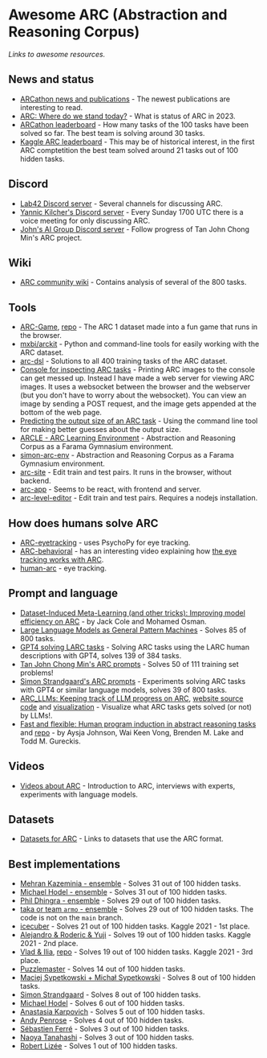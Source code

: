 # Awesome ARC (Abstraction and Reasoning Corpus)

*Links to awesome resources.* 

## News and status

* [ARCathon news and publications](https://lab42.global/arcathon/updates/) - The newest publications are interesting to read.
* [ARC: Where do we stand today?](https://lab42.global/arc-article/) - What is status of ARC in 2023.
* [ARCathon leaderboard](https://lab42.global/arcathon/leaderboard/) - How many tasks of the 100 tasks have been solved so far. The best team is solving around 30 tasks.
* [Kaggle ARC leaderboard](https://www.kaggle.com/competitions/abstraction-and-reasoning-challenge/leaderboard) - This may be of historical interest, in the first ARC comptetition the best team solved around 21 tasks out of 100 hidden tasks.


## Discord

* [Lab42 Discord server](https://discord.gg/waRCYPEc6C) - Several channels for discussing ARC.
* [Yannic Kilcher's Discord server](https://ykilcher.com/discord) - Every Sunday 1700 UTC there is a voice meeting for only discussing ARC.
* [John's AI Group Discord server](https://discord.gg/bzp87AHJy5) - Follow progress of Tan John Chong Min's ARC project.


## Wiki

* [ARC community wiki](https://github.com/arc-community/arc/wiki) - Contains analysis of several of the 800 tasks.


## Tools

* [ARC-Game](https://volotat.github.io/ARC-Game/), [repo](https://github.com/volotat/ARC-Game) - The ARC 1 dataset made into a fun game that runs in the browser.
* [mxbi/arckit](https://github.com/mxbi/arckit) - Python and command-line tools for easily working with the ARC dataset.
* [arc-dsl](https://github.com/michaelhodel/arc-dsl) - Solutions to all 400 training tasks of the ARC dataset.
* [Console for inspecting ARC tasks](https://github.com/neoneye/arc-console) - Printing ARC images to the console can get messed up. Instead I have made a web server for viewing ARC images. It uses a websocket between the browser and the webserver (but you don't have to worry about the websocket). You can view an image by sending a POST request, and the image gets appended at the bottom of the web page.
* [Predicting the output size of an ARC task](https://github.com/neoneye/arc-output-size) - Using the command line tool for making better guesses about the output size.
* [ARCLE - ARC Learning Environment](https://github.com/ConfeitoHS/arcle) - Abstraction and Reasoning Corpus as a Farama Gymnasium environment.
* [simon-arc-env](https://github.com/neoneye/simon-arc-env) - Abstraction and Reasoning Corpus as a Farama Gymnasium environment.
* [arc-site](https://github.com/victorvikram/arc-site) - Edit train and test pairs. It runs in the browser, without backend.
* [arc-app](https://github.com/victorvikram/arc-app) - Seems to be react, with frontend and server.
* [arc-level-editor](https://github.com/arc-community/arc-level-editor) - Edit train and test pairs. Requires a nodejs installation.

## How does humans solve ARC

* [ARC-eyetracking](https://github.com/lbakst/ARC-eyetracking) - uses PsychoPy for eye tracking.
* [ARC-behavioral](https://github.com/ahn-cj/ARC-behavioral) - has an interesting video explaining how [the eye tracking works with ARC](https://github.com/ahn-cj/ARC-behavioral/blob/main/demo/training/mturk_tutorial.mov).
* [human-arc](https://github.com/MichaelPascale/human-arc) - eye tracking.

## Prompt and language

* [Dataset-Induced Meta-Learning (and other tricks): Improving model efficiency on ARC](https://lab42.global/community-post-model-efficiency/) - by 
Jack Cole and Mohamed Osman.
* [Large Language Models as General Pattern Machines](https://general-pattern-machines.github.io/) - Solves 85 of 800 tasks.
* [GPT4 solving LARC tasks](https://github.com/evanthebouncy/larc_gpt4) - Solving ARC tasks using the LARC human descriptions with GPT4, solves 139 of 384 tasks.
* [Tan John Chong Min's ARC prompts](https://github.com/tanchongmin/ARC-Challenge) - Solves 50 of 111 training set problems!
* [Simon Strandgaard's ARC prompts](https://github.com/neoneye/arc-prompt) - Experiments solving ARC tasks with GPT4 or similar language models, solves 39 of 800 tasks.
* [ARC_LLMs: Keeping track of LLM progress on ARC](https://github.com/alxndrTL/ARC_LLMs), [website source code](https://github.com/alxndrTL/alxndrTL.github.io/tree/master/ARC) and [visualization](https://alxndrtl.github.io/ARC/) - Visualize what ARC tasks gets solved (or not) by LLMs!.
* [Fast and flexible: Human program induction in abstract reasoning tasks](https://arc-visualizations.github.io/) and [repo](https://github.com/arc-visualizations/arc-visualizations.github.io) - by Aysja Johnson, Wai Keen Vong, Brenden M. Lake and Todd M. Gureckis.


## Videos

* [Videos about ARC](https://github.com/neoneye/arc-notes/tree/main/videos%20about%20arc) - Introduction to ARC, interviews with experts, experiments with language models.


## Datasets

* [Datasets for ARC](https://github.com/neoneye/arc-notes/tree/main/datasets) - Links to datasets that use the ARC format.

## Best implementations

* [Mehran Kazeminia - ensemble](https://www.kaggle.com/code/mehrankazeminia/arc2023-end-to-end-v7) - Solves 31 out of 100 hidden tasks.
* [Michael Hodel - ensemble](https://www.kaggle.com/code/michaelhodel/arc-ensemble/notebook) - Solves 31 out of 100 hidden tasks.
* [Phil Dhingra - ensemble](https://www.kaggle.com/code/philipkd/arc-late-submission-1st-and-3rd-place-ensemble) - Solves 29 out of 100 hidden tasks.
* [taka or team `armo` - ensemble](https://github.com/tien2020le2020/arc_baseline/tree/arc_tree7) - Solves 29 out of 100 hidden tasks. The code is not on the `main` branch.
* [icecuber](https://github.com/top-quarks/ARC-solution) - Solves 21 out of 100 hidden tasks. Kaggle 2021 - 1st place.
* [Alejandro & Roderic & Yuji](https://github.com/alejandrodemiquel/ARC_Kaggle) - Solves 19 out of 100 hidden tasks. Kaggle 2021 - 2nd place.
* [Vlad & Ilia](https://www.kaggle.com/code/ilialar/3rd-place-end-to-end-solution/notebook), [repo](https://github.com/IliaLarchenko/abstract_reasoning) - Solves 19 out of 100 hidden tasks. Kaggle 2021 - 3rd place.
* [Puzzlemaster](https://github.com/artyompal/kaggle-abstract-reasoning) - Solves 14 out of 100 hidden tasks.
* [Maciej Sypetkowski + Michał Sypetkowski](https://github.com/maciej-sypetkowski/kaggle-arc-solution) - Solves 8 out of 100 hidden tasks.
* [Simon Strandgaard](https://github.com/loda-lang/loda-rust) - Solves 8 out of 100 hidden tasks.
* [Michael Hodel](https://github.com/michaelhodel/arc-dsl) - Solves 6 out of 100 hidden tasks.
* [Anastasia Karpovich](https://www.kaggle.com/code/user189546/5-crop-tasks-by-brute-force) - Solves 5 out of 100 hidden tasks.
* [Andy Penrose](https://www.kaggle.com/code/andypenrose/macro-dsl-for-arc-with-heuristic-search/notebook) - Solves 4 out of 100 hidden tasks.
* [Sébastien Ferré](https://github.com/sebferre/ARC-MDL) - Solves 3 out of 100 hidden tasks.
* [Naoya Tanahashi](https://github.com/Naoism/kaggle_Abstraction_and_Reasoning_Challenge) - Solves 3 out of 100 hidden tasks.
* [Robert Lizée](https://github.com/robertlizee/arc-solver) - Solves 1 out of 100 hidden tasks.
